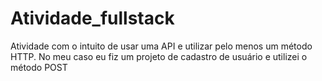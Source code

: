 # Atividade_fullstack

Atividade com o intuito de usar uma API e utilizar pelo menos um método HTTP.
No meu caso eu fiz um projeto de cadastro de usuário e utilizei o método POST
